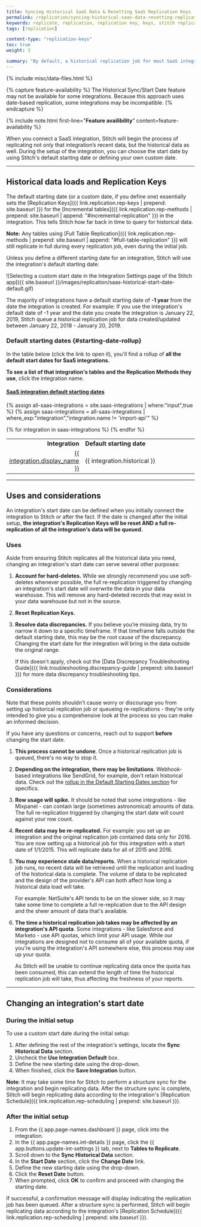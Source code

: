 ```yaml
---
title: Syncing Historical SaaS Data & Resetting SaaS Replication Keys
permalink: /replication/syncing-historical-saas-data-resetting-replication-keys
keywords: replicate, replication, replication key, keys, stitch replicates data, rp, saas, historical data, reset bookmark, reset replication key
tags: [replication]

content-type: "replication-keys"
toc: true
weight: 3

summary: "By default, a historical replication job for most SaaS integrations will go back one year. While the Start Date setting allows you to define historical data loads, it can also reset an integration's Replication Keys when you need to re-replicate data."
---
```

{% include misc/data-files.html %}

{% capture feature-availability %}
The Historical Sync/Start Date feature may not be available for some integrations. Because this approach uses date-based replication, some integrations may be incompatible.
{% endcapture %}

{% include note.html first-line="**Feature availibility**" content=feature-availability %}

When you connect a SaaS integration, Stitch will begin the process of replicating not only that integration’s recent data, but the historical data as well. During the setup of the integration, you can choose the start date by using Stitch's default starting date or defining your own custom date. 

---

## Historical data loads and Replication Keys

The default starting date (or a custom date, if you define one) essentially sets the [Replication Keys]({{ link.replication.rep-keys | prepend: site.baseurl }}) for the [Incremental tables]({{ link.replication.rep-methods | prepend: site.baseurl | append: "#incremental-replication" }}) in the integration. This tells Stitch how far back in time to query for historical data.

**Note:** Any tables using [Full Table Replication]({{ link.replication.rep-methods | prepend: site.baseurl | append: "#full-table-replication" }}) will still replicate in full during every replication job, even during the initial job.

Unless you define a different starting date for an integration, Stitch will use the integration's default starting date:

![Selecting a custom start date in the Integration Settings page of the Stitch app]({{ site.baseurl }}/images/replication/saas-historical-start-date-default.gif)

The majority of integrations have a default starting date of **-1 year** from the date the integration is created. For example: If you use the integration's default date of -1 year and the date you create the integration is January 22, 2019, Stitch queue a historical replication job for data created/updated between January 22, 2018 - January 20, 2019.

### Default starting dates {#starting-date-rollup}

In the table below (click the link to open it), you'll find a rollup of **all the default start dates for SaaS integrations.**

**To see a list of that integration's tables and the Replication Methods they use**, click the integration name.

<div class="panel-group" id="accordion">
<div class="panel panel-default">
<div class="panel-heading">
<h4 class="panel-title" id="starting-date-rollup">
<a class="noCrossRef accordion-toggle" data-toggle="collapse" data-parent="#accordion" href="#collapseOne">SaaS integration default starting dates</a>
</h4>
</div>
<div id="collapseOne" class="panel-collapse collapse noCrossRef">
<div class="panel-body">

{% assign all-saas-integrations = site.saas-integrations | where:"input",true %}
{% assign saas-integrations = all-saas-integrations | where_exp:"integration","integration.name != 'import-api'" %}

<table class="attribute-list">
<tr>
<td width="35%; fixed" align="right">
<strong>Integration</strong>
</td>
<td>
<strong>Default starting date</strong>
</td>
</tr>
{% for integration in saas-integrations %}
<tr>
<td width="35%; fixed" align="right">
<a href="{{ integration.url | prepend: site.baseurl | append: "#schema" }}">{{ integration.display_name }}</a>
</td>
<td>
{{ integration.historical }}
</td>
</tr>
{% endfor %}
</table>


</div>
</div>
</div>
</div>

--- 

## Uses and considerations

An integration's start date can be defined when you initially connect the integration to Stitch or after the fact. If the date is changed after the initial setup, **the integration's Replication Keys will be reset AND a full re-replication of all the integration's data will be queued.**

### Uses 

Aside from ensuring Stitch replicates all the historical data you need, changing an integration's start date can serve several other purposes:

1. **Account for hard-deletes.** While we strongly recommend you use soft-deletes whenever possible, the full re-replication triggered by changing an integration's start date will overwrite the data in your data warehouse. This will remove any hard-deleted records that may exist in your data warehouse but not in the source.
2. **Reset Replication Keys.** 
2. **Resolve data discrepancies.** If you believe you’re missing data, try to narrow it down to a specific timeframe. If that timeframe falls outside the default starting date, this may be the root cause of the discrepancy. Changing the start date for the integration will bring in the data outside the original range.

   If this doesn't apply, check out the [Data Discrepancy Troubleshooting Guide]({{ link.troubleshooting.discrepancy-guide | prepend: site.baseurl }}) for more data discrepancy troubleshooting tips.

### Considerations

Note that these points shouldn't cause worry or discourage you from setting up historical replication job or queueing re-replications - they're only intended to give you a comprehensive look at the process so you can make an informed decision.

If you have any questions or concerns, reach out to support **before** changing the start date.

1. **This process cannot be undone**. Once a historical replication job is queued, there's no way to stop it.
2. **Depending on the integration, there may be limitations**. Webhook-based integrations like SendGrid, for example, don't retain historical data. Check out the [rollup in the Default Starting Dates section](#starting-date-rollup) for specifics.
3. **Row usage will spike.** It should be noted that some integrations - like Mixpanel - can contain large (sometimes astronomical) amounts of data. The full re-replication triggered by changing the start date will count against your row count.
4. **Recent data may be re-replicated.** For example: you set up an integration and the original replication job contained data only for 2016. You are now setting up a historical job for this integration with a start date of 1/1/2015. This will replicate data for all of 2015 and 2016.
5. **You may experience stale data/reports.** When a historical replication job runs, no recent data will be retrieved until the replication and loading of the historical data is complete. The volume of data to be replicated and the design of the provider's API can both affect how long a historical data load will take.

   For example: NetSuite's API tends to be on the slower side, so it may take some time to complete a full re-replication due to the API design and the sheer amount of data that's available.
6. **The time a historical replication job takes may be affected by an integration's API quota**. Some integrations - like Salesforce and Marketo - use API quotas, which limit your API usage. While our integrations are designed not to consume all of your available quota, if you're using the integration's API somewhere else, this process may use up your quota.

   As Stitch will be unable to continue replicating data once the quota has been consumed, this can extend the length of time the historical replication job will take, thus affecting the freshness of your reports.

---

## Changing an integration's start date

### During the initial setup

To use a custom start date during the initial setup:

1. After defining the rest of the integration's settings, locate the **Sync Historical Data** section.
2. Uncheck the **Use Integration Default** box.
3. Define the new starting date using the drop-down.
4. When finished, click the **Save Integration** button.

**Note**: It may take some time for Stitch to perform a structure sync for the integration and begin replicating data. After the structure sync is complete, Stitch will begin replicating data according to the integration's [Replication Schedule]({{ link.replication.rep-scheduling | prepend: site.baseurl }}).

### After the initial setup

1. From the {{ app.page-names.dashboard }} page, click into the integration.
2. In the {{ app.page-names.int-details }} page, click the {{ app.buttons.update-int-settings }} tab, next to **Tables to Replicate**.
3. Scroll down to the **Sync Historical Data** section.
4. In the **Start Date** section, click the **Change Date** link.
5. Define the new starting date using the drop-down.
6. Click the **Reset Date** button.
7. When prompted, click **OK** to confirm and proceed with changing the starting date.

If successful, a confirmation message will display indicating the replication job has been queued. After a structure sync is performed, Stitch will begin replicating data according to the integration's [Replication Schedule]({{ link.replication.rep-scheduling | prepend: site.baseurl }}).